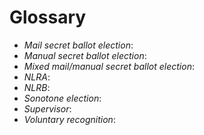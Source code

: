 # Glossary

- _Mail secret ballot election_:
- _Manual secret ballot election_:
- _Mixed mail/manual secret ballot election_:
- _NLRA_:
- _NLRB_:
- _Sonotone election_:
- _Supervisor_:
- _Voluntary recognition_:

